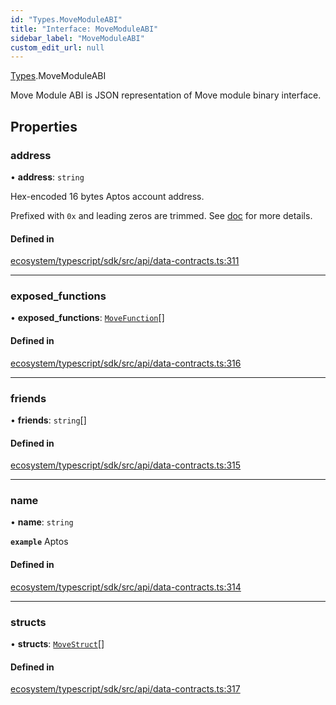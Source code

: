```yaml
---
id: "Types.MoveModuleABI"
title: "Interface: MoveModuleABI"
sidebar_label: "MoveModuleABI"
custom_edit_url: null
---
```


[Types](../namespaces/Types.md).MoveModuleABI

Move Module ABI is JSON representation of Move module binary interface.

## Properties

### address

• **address**: `string`

Hex-encoded 16 bytes Aptos account address.

Prefixed with `0x` and leading zeros are trimmed.
See [doc](https://diem.github.io/move/address.html) for more details.

#### Defined in

[ecosystem/typescript/sdk/src/api/data-contracts.ts:311](https://github.com/aptos-labs/aptos-core/blob/fb73eb358/ecosystem/typescript/sdk/src/api/data-contracts.ts#L311)

___

### exposed\_functions

• **exposed\_functions**: [`MoveFunction`](Types.MoveFunction.md)[]

#### Defined in

[ecosystem/typescript/sdk/src/api/data-contracts.ts:316](https://github.com/aptos-labs/aptos-core/blob/fb73eb358/ecosystem/typescript/sdk/src/api/data-contracts.ts#L316)

___

### friends

• **friends**: `string`[]

#### Defined in

[ecosystem/typescript/sdk/src/api/data-contracts.ts:315](https://github.com/aptos-labs/aptos-core/blob/fb73eb358/ecosystem/typescript/sdk/src/api/data-contracts.ts#L315)

___

### name

• **name**: `string`

**`example`** Aptos

#### Defined in

[ecosystem/typescript/sdk/src/api/data-contracts.ts:314](https://github.com/aptos-labs/aptos-core/blob/fb73eb358/ecosystem/typescript/sdk/src/api/data-contracts.ts#L314)

___

### structs

• **structs**: [`MoveStruct`](Types.MoveStruct.md)[]

#### Defined in

[ecosystem/typescript/sdk/src/api/data-contracts.ts:317](https://github.com/aptos-labs/aptos-core/blob/fb73eb358/ecosystem/typescript/sdk/src/api/data-contracts.ts#L317)
